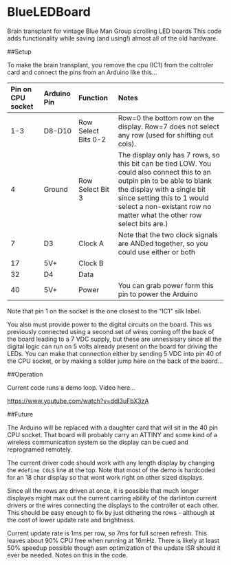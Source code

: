 # BlueLEDBoard
Brain transplant for vintage Blue Man Group scrolling LED boards
This code adds functionality while saving (and using!) almost all of the old hardware. 

##Setup

To make the brain transplant, 
you remove the cpu (IC1) from the coltroler card and connect the pins from an Arduino like this...

| Pin on CPU socket  | Arduino Pin  | Function | Notes |
| :------------ |:---------------| :-----| :-----|
| 1-3      |  D8-D10 | Row Select Bits 0-2 | Row=0 the bottom row on the display. Row=7 does not select any row (used for shifting out cols). |
| 4      | Ground  |   Row Select Bit 3 | The display only has 7 rows, so this bit can be tied LOW. You could also connect this to an outpin pin to be able to blank the display with a single bit since setting this to 1 would select a non-existant row no matter what the other row select bits are.)  |
| 7 | D3 | Clock A        |   Note that the two clock signals are ANDed together, so you could use either or both  | 
| 17 | 5V+ | Clock B | |
| 32 | D4 | Data | 
| 40 | 5V+ | Power | You can grab power form this pin to power the Arduino |

Note that pin 1 on the socket is the one closest to the "IC1" silk label. 

You also must provide power to the digital circuits on the board. This ws previously connected using a second set of wires coming off the back of the board leading to a 7 VDC supply, but these are unnessisary since all the digital logic can run on 5 volts already present on the board for driving the LEDs. You can make that connection either by sending 5 VDC into pin 40 of the CPU socket, or by making a solder jump here on the back of the baord...

##Operation

Current code runs a demo loop. Video here...

https://www.youtube.com/watch?v=ddl3uFbX3zA

##Future

The Arduino will be replaced with a daughter card that will sit in the 40 pin CPU socket. That board will probably carry an ATTINY and some kind of a wireless communication system so the display can be cued and reprogramed remotely. 

The current driver code should work with any length display by changing the `#define COLS` line at the top. Note that most of the demo is hardcoded for an 18 char display so that wont work right on other sized displays.

Since all the rows are driven at once, it is possible that much longer displayes might max out the current carring ability of the darlinton current drivers or the wires connecting the displays to the controller ot each other. This should be easy enough to fix by just dithering the rows - although at the cost of lower update rate and brightness. 

Current update rate is 1ms per row, so 7ms for full screen refresh. This leaves about 90% CPU free when running at 16mHz. There is likely at least 50% speedup possible though asm optimization of the update ISR should it ever be needed. Notes on this in the code. 
